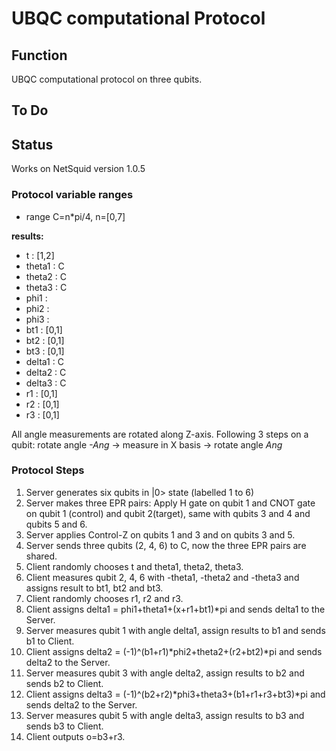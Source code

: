 # UBQC computational Protocol


## Function

UBQC computational protocol on three qubits.


## To Do


## Status

Works on NetSquid version 1.0.5





### Protocol variable ranges
- range C=n*pi/4, n=[0,7]

**results:**
- t : [1,2]
- theta1 : C
- theta2 : C
- theta3 : C
- phi1 : 
- phi2 : 
- phi3 : 
- bt1 : [0,1]
- bt2 : [0,1]
- bt3 : [0,1]
- delta1 : C
- delta2 : C
- delta3 : C
- r1 : [0,1]
- r2 : [0,1]
- r3 : [0,1]

All angle measurements are rotated along Z-axis. Following 3 steps on a qubit:
rotate angle *-Ang* -> measure in X basis -> rotate angle *Ang*

### Protocol Steps
1. Server generates six qubits in |0> state (labelled 1 to 6)
2. Server makes three EPR pairs: Apply H gate on qubit 1 and CNOT gate on qubit 1 (control) and qubit 2(target), 
same with qubits 3 and 4 and qubits 5 and 6.
3. Server applies Control-Z on qubits 1 and 3 and on qubits 3 and 5.
4. Server sends three qubits (2, 4, 6) to C, now the three EPR pairs are shared.
5. Client randomly chooses t and theta1, theta2, theta3.
6. Client measures qubit 2, 4, 6 with -theta1, -theta2 and -theta3 and assigns result to bt1, bt2 and bt3.
7. Client randomly chooses r1, r2 and r3.
8. Client assigns delta1 = phi1+theta1+(x+r1+bt1)*pi and sends delta1 to the Server.
10. Server measures qubit 1 with angle delta1, assign results to b1 and sends b1 to Client.
11. Client assigns delta2 = (-1)^(b1+r1)*phi2+theta2+(r2+bt2)*pi and sends delta2 to the Server.
12. Server measures qubit 3 with angle delta2, assign results to b2 and sends b2 to Client.
13. Client assigns delta3 = (-1)^(b2+r2)*phi3+theta3+(b1+r1+r3+bt3)*pi and sends delta2 to the Server.
14. Server measures qubit 5 with angle delta3, assign results to b3 and sends b3 to Client.
15. Client outputs o=b3+r3.


